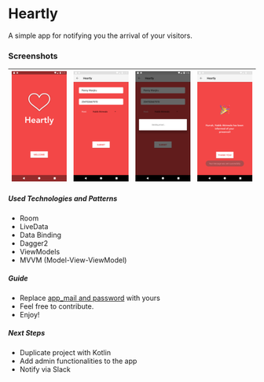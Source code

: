 # Heartly
A simple app for notifying you the arrival of your visitors.
  
  ### Screenshots
  <img src="/screenshots/image1.png"> | <img src="/screenshots/image2.png">| <img src="/screenshots/image3.png"> | <img src="/screenshots/image4.png"> |
| ------------- |:-------------:|:-------------:| -----:|

##### Used Technologies and Patterns

  - Room
 - LiveData
 - Data Binding
 - Dagger2
 - ViewModels
 - MVVM (Model-View-ViewModel)
 
##### Guide
  - Replace [app_mail and password](https://github.com/suada-haji/VisitorsTracker/blob/master/gradle.properties) with yours
  - Feel free to contribute.
  - Enjoy!

##### Next Steps
- Duplicate project with Kotlin
- Add admin functionalities to the app
- Notify via Slack
